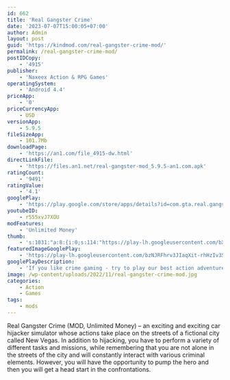 ```yaml
---
id: 662
title: 'Real Gangster Crime'
date: '2023-07-07T15:00:05+07:00'
author: Admin
layout: post
guid: 'https://kindmod.com/real-gangster-crime-mod/'
permalink: /real-gangster-crime-mod/
postIDCopy:
    - '4915'
publisher:
    - 'Naxeex Action & RPG Games'
operatingSystem:
    - 'Android 4.4'
priceApp:
    - '0'
priceCurrencyApp:
    - USD
versionApp:
    - 5.9.5
fileSizeApp:
    - 101.7Mb
downloadPage:
    - 'https://an1.com/file_4915-dw.html'
directLinkFile:
    - 'https://files.an1.net/real-gangster-mod_5.9.5-an1.com.apk'
ratingCount:
    - '9491'
ratingValue:
    - '4.1'
googlePlay:
    - 'https://play.google.com/store/apps/details?id=com.gta.real.gangster.crime'
youtubeID:
    - r555xvJ7XOU
modFeatures:
    - 'Unlimited Money'
thumb:
    - 's:1031:"a:8:{i:0;s:114:"https://play-lh.googleusercontent.com/bXCEI36iczOJUk3M_WQ0SKdpUIT0NgY5vc76v1PEpNYCZ8nsgm5wzYC68JmFYGpekQ=w526-h296";i:1;s:115:"https://play-lh.googleusercontent.com/q--l74syUgJKs-aOrwYx11bF3gBKN5fHg1zaKMN9mhz41mJ2nnrz-86eJUnObb1IEbc=w526-h296";i:2;s:116:"https://play-lh.googleusercontent.com/_hgjyydrvbVI2VuVxpsBZwX-mJjgeIGsxRQ1NMWd9Q0wzwSgkaLrDX-atRxytZqcx3Y9=w526-h296";i:3;s:114:"https://play-lh.googleusercontent.com/xYJYGzbbfgjoij1K5OmURAKrBkYeo1InYq8x1caz4lB4frRaBoYnSY0gMKWAxY8rUg=w526-h296";i:4;s:116:"https://play-lh.googleusercontent.com/spz5DLcI1y_CIyGK6TIcJoNxaBRKW_MV2dRNo9YNUl4EZuL0My_AN7rNAhY8pSYyVYHI=w526-h296";i:5;s:115:"https://play-lh.googleusercontent.com/vMLUgKU8JGAcR2YCo36LhCHwVQH28Fb7OAN_EOKUJwH7wvkCphQk9b16hMZXmjPDcKY=w526-h296";i:6;s:115:"https://play-lh.googleusercontent.com/Ze9qmkvBgbvbOrv7wBtSkG8GWcZFXQszKjRfzyOOiuKyB1LBUCXgiN_gVwI-CyQ712g=w526-h296";i:7;s:116:"https://play-lh.googleusercontent.com/VPf33HAYGI4QkBALMQP86pcDT0A5QY8BtGrFChL-KdxCKtqJ_Ig7Cg4F5kSF8Yi9-s2J=w526-h296";}";'
featuredImageGooglePlay:
    - 'https://play-lh.googleusercontent.com/bzNJRFhrv3JIaqXit-rhHzIv3SNdgbD-wUMnN32ngwpHXp2fCZYLA41QfSxK0h85zw'
googlePlayDescription:
    - 'If you like crime gaming - try to play our best action adventure game: mafia gangster simulator. The criminal underworld is bursting out onto the streets of the gangster city. Test your guns in an exciting 3D third-person shooter with RPG elements and dive into the atmosphere of street gang wars. Gangsta adventure is waiting for you!Discover a grand modern 3D city thriving with crime thugs. This sinful town never sleeps and attracts all kinds of bandits with its neon lights. Play the role of a real gangster who is trying to climb the ranks of the gangster city to become the kingpin.Engage in endless missions and quests, from stealing cars to participating in high-speed police chases to heists and robberies. As you progress through the game, unlock new and more difficult missions, which will require you to use all your skills and resources to succeed. Get a new thrilling gaming experience and advance through the ranks of the criminal world to become the ultimate gangster.'
image: /wp-content/uploads/2022/11/real-gangster-crime-mod.jpg
categories:
    - Action
    - Games
tags:
    - mods
---
```


Real Gangster Crime (MOD, Unlimited Money) – an exciting and exciting car hijacker simulator whose actions take place on the streets of a fictional city called New Vegas. In addition to hijacking, you have to perform a variety of different tasks and missions, while remembering that you are not alone in the streets of the city and will constantly interact with various criminal elements. However, you will have the opportunity to pump the hero and then you will get a head start in the confrontations.